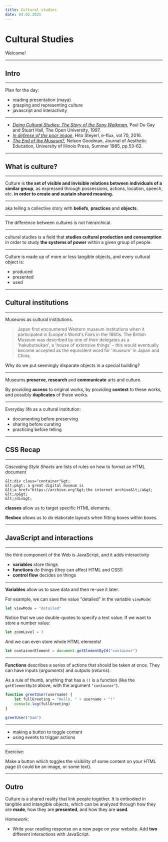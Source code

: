 ```yaml
---
title: Cultural studies
date: 04.02.2025
---
```


# Cultural Studies

Welcome!

<!--

In this session, we take a break from the technical, and we consider what exactly constitutes culture. We look at it from the perspective of shared realities, practices and stories, and particularly objects.

Discussing Hall and DuGay's analysis of the Walkman, we consider cultural objects through the triple lens of production, communication and consumption.

-->

---

## Intro

---

Plan for the day:

- reading presentation (maya)
- grasping and representing culture
- javascript and interactivity

---

- [_Doing Cultural Studies: The Story of the Sony Walkman_](https://github.com/periode/augmenting-gallery/blob/master/resources/readings/DuGay_DoingCulturalStudies_SonyWalkman.pdf), Paul Du Gay and Stuart Hall, The Open University, 1997.
- [_In defense of the poor image_](https://www.e-flux.com/journal/10/61362/in-defense-of-the-poor-image/), Hito Steyerl, e-flux, vol 70, 2016.
- [_The End of the Museum?_](https://github.com/periode/augmenting-gallery/blob/master/resources/readings/Goodman_TheEndOfTheMuseum.pdf), Nelson Goodman, Journal of Aesthetic Education, University of Illinois Press, Summer 1985, pp.53-62.

<!--

The first reading focuses on "everyday" culture, a change of perspective in the 1960s where the attention switched from a conception of culture as "high" or "low" to another, more encompassing one.

The second reading illustrates this attention to the mundane: the poor image is not a fine painting, or a unique illustration, but it is the kind of image which we encounter the most.

The third reading inquires at the ability of museums to really communicate and represent culture: aren't they just limited to "proper" cultural artefacts?

-->

---

## What is culture?

---

Culture is __the set of visible and invisible relations between individuals of a similar group__, as expressed through possessions, actions, location, speech, etc. __in order to create and sustain shared meaning.__

<!-- 

Culture can be approached in multiple ways: culture as the coherent element of a group ("youth culture") but also as the defining markers between different groups ("high-brow" vs. "low-brow" cultures).

As the object of study of fields like anthropology (study of humans and human behavior, in particular through their meaning-making practices) or sociology (study of the patterns of social interactions), culture is diffused across all components of a social group, and therefore more elusive than the specific representations of, say, religion, politics or the arts. Culture is the web which underpins such other fields of action.

Knowing about culture allows us to know more about ourselves; once we've highlighted some findings, or some interesting things about culture, communicating it through digital media, as an information delivery medium, can help us achieve that goal.

-->

---

aka telling a collective story with __beliefs__, __practices__ and __objects__.

<!--

A whole way of life, a group endeavour, or restricted to a particular set of people.

-> Something created through time and people, ever evolving, never concrete

-> Something which assigns meanings and associations to objects (materials, colors)
 
-> Culture could be a whole way of life (high-brow (fancy), low-brow (mass media) culture)

-> Culture emanates from social practices, and is being *reified* (made-thing) through artefacts

- collection of meanings and practices
- across time, across space (both with modifications)
- high-culture vs. low-culture

the opposite of culture is:
- trends (culture is a bit longer lasting, the meaning is a bit more stabilized)

-->

---

The difference between cultures is not hierarchical.

<!--

Such a differentiation would be arbitrary and discursive.

The difference between what is cultural and what is not is maintained by a network of institutions, practices and beliefs.

The difference is, no pun intended, artificial and intentional. It can be argued that everything that humans touch become artificial (including dog breeds, forests, mountains), while the denomination of "the natural" is a label applied to certain things which we imagine to be normal, untouched, like a "natural" park. Intentional, means that there was a purpose in its creation.

The point of approaching our environment as artificial (i.e. human-made, or human-modified) is that it unlocks a set of questions as to *why* humans have created, or appropriated this particular object. What makes it important? What does it represent for the group of humans concerned with it? On how many different "levels" does it operate?

What was the original intention of the object? What was the realized, actual function of the object?

-->

---

cultural studies is a field that __studies cultural production and consumption__ in order to study __the systems of power__ within a given group of people.

<!-- 

Cultural studies doesn't just look at culture just to explore what is going on (descriptive) but to give reasons as to why that must be going on (explicative). What do cultural practices (i.e. practices of meaning-making between humans) tell us about how those humans are organized? About what matters to them? About how they see the world.

Particularly, cultural studies scholars such as Stuart Hall and Raymond Williams were interested in the class structures and systems of power as they manifest themselves not through explicit modes of constraint (like Foucault's investigation of disciplinary systems), or through quantitative methods (like Bourdieu's field study techniques), but through implicit, yet evocative practices. For example, how does how one set the table represent one's socio-economic belonging, or aspirations? How does one's leisure activities act as someone's desire to fit within a group? How could those activities be imposed, to an extent, upon those who practice them?
 -->

---

Culture is made up of more or less tangible objects, and every cultural object is:

- produced
- presented
- used

<!--

Examples of studying a certain kind of 2020s youth culture

- smartphone -> connectivity
- face masks -> safety
- views and likes -> statistics, quantification
- lime scooters -> environment-friendly transportation
- avocado toasts -> (wealthy) health / gentrification
- hydro flasks -> environmentally conscious
- airpods -> fashion ("wearing them")
- small backpacks -> fashion, trend ("tumblr girl aesthetic") **networks of meaning**, dynamic youth, blurring of gender roles (from handbag to backpack)
- ikea furniture -> coming-of-age, owning your own furniture, global systems of trade and consumption, modularity, logistics, the shift from craftsmanship to industry
- e-cigarettes -> swag, "being cool", vaping is cool, earphones -> airpods, refuelling, tastes

-->

---

## Cultural institutions

---

Museums as cultural institutions.

> Japan first encountered Western museum institutions when it participated in Europe's World's Fairs in the 1860s. The British Museum was described by one of their delegates as a 'hakubutsukan', a 'house of extensive things' – this would eventually become accepted as the equivalent word for 'museum' in Japan and China.

Why do we put seemingly disparate objects in a special building?

<!--

Museums preserve a particular aspects of a given culture; but by taking a stance, they also create culture.

Museums tend to develop both **for** cultural practices and **as** cultural practices. On the one hand, museums document, present and highlight aspects of different cultures (across time and/or space), and therefore have a responsibility in conveying a "*truth*" about the collections and the objects they are presenting.

On the other hand, however, they also act **as** culture, and in that they are the object of a cultural practice (e.g. going to the museum on sundays). In that sense, the museums themselves become representative of our culture.

-->

---

Museums __preserve__, __research__ and __communicate__ arts and culture.

By providing __access__ to original works, by providing __context__ to these works, and possibly __duplicates__ of those works.

<!--

The way they communicate their meanings can be through:

- wall labels
- wall text
- audio guides
- conference guides
- direct presentation
- collective exhibition
- catalogues
-  ... 

-->

---

Everyday life as a cultural institution:

- documenting before preserving
- sharing before curating
- practicing before telling

<!--

Augmenting a museum also means complementing their approach.

-->

---

## CSS Recap

---

_Cascading Style Sheets_ are lists of rules on how to format an HTML document

```text
&lt;div class="container"&gt;
&lt;p&gt; a great digital museum is 
&lt;a href="https://archive.org"&gt;the internet archive&lt;/a&gt;
&lt;/p&gt;
&lt;/div&gt;
```

__classes__ allow us to target specific HTML elements.

__flexbox__ allows us to do elaborate layouts when fitting boxes within boxes.

---

## JavaScript and interactions

---

the third component of the Web is JavaScript, and it adds interactivity

- __variables__ store things
- __functions__ do things (they can affect HTML and CSS!)
- __control flow__ decides on things

---

__Variables__ allow us to save data and then re-use it later.

For example, we can save the value "detailed" in the variable `viewMode`:

```js
let viewMode = "detailed"
```

Notice that we use double-quotes to specify a text value. If we want to store a number value:

```js
let zoomLevel = 3
```

And we can even store whole HTML elements!

```js
let containerElement = document.getElementById("container")
```

---

__Functions__ describes a series of actions that should be taken at once. They can have inputs (_arguments_) and outputs (_returns_).

As a rule of thumb, anything that has a `()` is a function (like the `getElementById` above, with the argument `"container"`).

```js
function greetUser(username) {
    let fullGreeting = "Hello, " + username + "!"
    console.log(fullGreeting)
}

greetUser("Sam")
```



---

- making a button to toggle content
- using events to trigger actions

---

Exercise:

Make a button which toggles the visibility of some content on your HTML page (it could be an image, or some text).

---

## Outro

Culture is a shared reality that link people together. It is embodied in tangible and intangible objects, which can be analyzed through how they are __made__, how they are __presented__, and how they are __used__.

Homework:

- Write your reading response on a new page on your website. Add __two__ different interactions with JavaScript.
